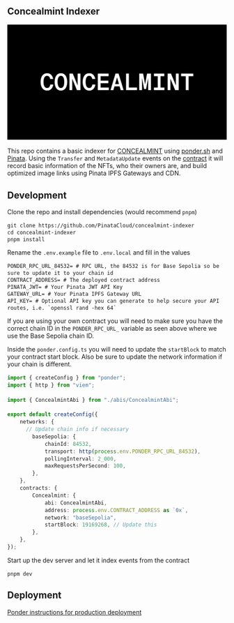## Concealmint Indexer

![cover](./assets/og.png)

This repo contains a basic indexer for [CONCEALMINT](https://concealmint.com) using [ponder.sh](https://conder.sh) and [Pinata](https://pinata.cloud). Using the `Transfer` and `MetadataUpdate` events on the [contract](https://github.com/PinataCloud/concealmint-contracts) it will record basic information of the NFTs, who their owners are, and build optimized image links using Pinata IPFS Gateways and CDN.

## Development

Clone the  repo and install dependencies (would recommend `pnpm`)

```
git clone https://github.com/PinataCloud/concealmint-indexer
cd concealmint-indexer
pnpm install
```

Rename the `.env.example` file to `.env.local` and fill in the values

```
PONDER_RPC_URL_84532= # RPC URL, the 84532 is for Base Sepolia so be sure to update it to your chain id
CONTRACT_ADDRESS= # The deployed contract address
PINATA_JWT= # Your Pinata JWT API Key
GATEWAY_URL= # Your Pinata IPFS Gateway URL
API_KEY= # Optional API key you can generate to help secure your API routes, i.e. `openssl rand -hex 64`
```

If you are using your own contract you will need to make sure you have the correct chain ID in the `PONDER_RPC_URL_` variable as seen above where we use the Base Sepolia chain ID.

Inside the `ponder.config.ts` you will need to update the `startBlock` to match your contract start block. Also be sure to update the network information if your chain is different.

```typescript
import { createConfig } from "ponder";
import { http } from "viem";

import { ConcealmintAbi } from "./abis/ConcealmintAbi";

export default createConfig({
	networks: {
	  // Update chain info if necessary
		baseSepolia: {
			chainId: 84532,
			transport: http(process.env.PONDER_RPC_URL_84532),
			pollingInterval: 2_000,
			maxRequestsPerSecond: 100,
		},
	},
	contracts: {
		Concealmint: {
			abi: ConcealmintAbi,
			address: process.env.CONTRACT_ADDRESS as `0x`,
			network: "baseSepolia",
			startBlock: 19169268, // Update this
		},
	},
});
```

Start up the dev server and let it index events from the contract

```
pnpm dev
```

## Deployment

[Ponder instructions for production deployment](https://ponder.sh/docs/production/deploy)
